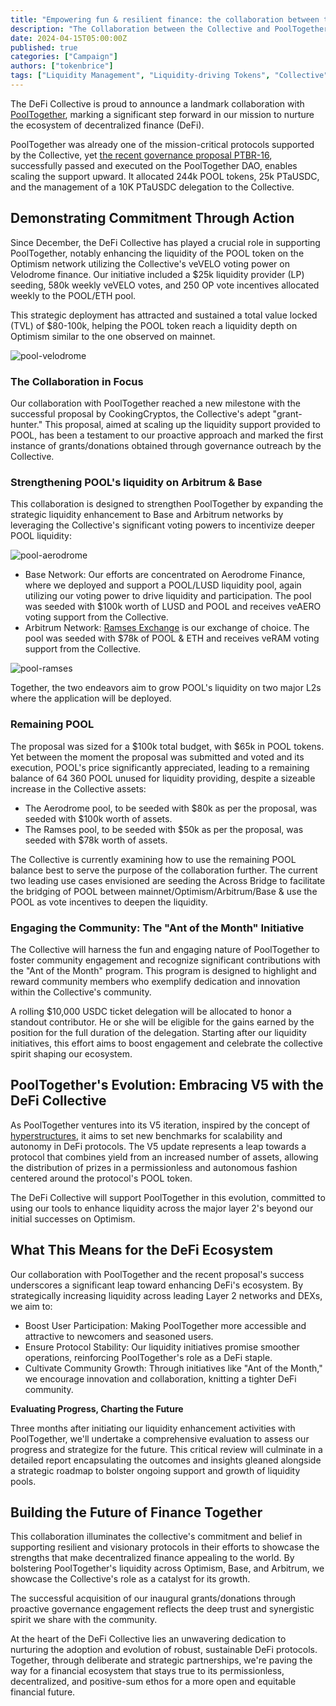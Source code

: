 ```yaml
---
title: "Empowering fun & resilient finance: the collaboration between the Collective and PoolTogether"
description: "The Collaboration between the Collective and PoolTogether is moving to the next stage, after the reception of a POOL donation enacted by PT's governance, which enables to scale up the efforts sustainably."
date: 2024-04-15T05:00:00Z
published: true
categories: ["Campaign"]
authors: ["tokenbrice"]
tags: ["Liquidity Management", "Liquidity-driving Tokens", "Collective"]
---
```


The DeFi Collective is proud to announce a landmark collaboration with [PoolTogether](https://pooltogether.com/), marking a significant step forward in our mission to nurture the ecosystem of decentralized finance (DeFi).

PoolTogether was already one of the mission-critical protocols supported by the Collective, yet [the recent governance proposal PTBR-16](https://www.tally.xyz/gov/pooltogether/proposal/67858562289301491763938636683485291046913391520111929729721987440251025045983), successfully passed and executed on the PoolTogether DAO, enables scaling the support upward. It allocated 244k POOL tokens, 25k PTaUSDC, and the management of a 10K PTaUSDC delegation to the Collective.


## Demonstrating Commitment Through Action

Since December, the DeFi Collective has played a crucial role in supporting PoolTogether, notably enhancing the liquidity of the POOL token on the Optimism network utilizing the Collective's veVELO voting power on Velodrome finance. Our initiative included a $25k liquidity provider (LP) seeding, 580k weekly veVELO votes, and 250 OP vote incentives allocated weekly to the POOL/ETH pool. 

This strategic deployment has attracted and sustained a total value locked (TVL) of $80-100k, helping the POOL token reach a liquidity depth on Optimism similar to the one observed on mainnet.


![pool-velodrome](https://raw.githubusercontent.com/deficollective/deficollective.github.io/main/assets/images/pttdc/pool-velodrome.png "POOL/ETH pool on Velodrome")


### The Collaboration in Focus

Our collaboration with PoolTogether reached a new milestone with the successful proposal by CookingCryptos, the Collective's adept "grant-hunter." This proposal, aimed at scaling up the liquidity support provided to POOL, has been a testament to our proactive approach and marked the first instance of grants/donations obtained through governance outreach by the Collective.


### Strengthening POOL's liquidity on Arbitrum & Base

This collaboration is designed to strengthen PoolTogether by expanding the strategic liquidity enhancement to Base and Arbitrum networks by leveraging the Collective's significant voting powers to incentivize deeper POOL liquidity:

![pool-aerodrome](https://raw.githubusercontent.com/deficollective/deficollective.github.io/main/assets/images/pttdc/pool-aerodrome.png "POOL/LUSD pool on Aerodrome")

* Base Network: Our efforts are concentrated on Aerodrome Finance, where we deployed and support a POOL/LUSD liquidity pool, again utilizing our voting power to drive liquidity and participation. The pool was seeded with $100k worth of LUSD and POOL and receives veAERO voting support from the Collective.
* Arbitrum Network: [Ramses Exchange](https://www.ramses.exchange/) is our exchange of choice. The pool was seeded with $78k of POOL & ETH and receives veRAM voting support from the Collective. 

![pool-ramses](https://raw.githubusercontent.com/deficollective/deficollective.github.io/main/assets/images/pttdc/pool-ramses.png "POOL/ETH pool on Ramses")

Together, the two endeavors aim to grow POOL's liquidity on two major L2s where the application will be deployed.


### Remaining POOL

The proposal was sized for a $100k total budget, with $65k in POOL tokens. Yet between the moment the proposal was submitted and voted and its execution, POOL's price significantly appreciated, leading to a remaining balance of 64 360 POOL unused for liquidity providing, despite a sizeable increase in the Collective assets:



* The Aerodrome pool, to be seeded with $80k as per the proposal, was seeded with $100k worth of assets.
* The Ramses pool, to be seeded with $50k as per the proposal, was seeded with $78k worth of assets.

The Collective is currently examining how to use the remaining POOL balance best to serve the purpose of the collaboration further. The current two leading use cases envisioned are seeding the Across Bridge to facilitate the bridging of POOL between mainnet/Optimism/Arbitrum/Base & use the POOL as vote incentives to deepen the liquidity.


### Engaging the Community: The "Ant of the Month" Initiative

The Collective will harness the fun and engaging nature of PoolTogether to foster community engagement and recognize significant contributions with the "Ant of the Month" program. This program is designed to highlight and reward community members who exemplify dedication and innovation within the Collective's community.

A rolling $10,000 USDC ticket delegation will be allocated to honor a standout contributor. He or she will be eligible for the gains earned by the position for the full duration of the delegation. Starting after our liquidity initiatives, this effort aims to boost engagement and celebrate the collective spirit shaping our ecosystem.


## PoolTogether's Evolution: Embracing V5 with the DeFi Collective

As PoolTogether ventures into its V5 iteration, inspired by the concept of [hyperstructures](https://gov.pooltogether.com/t/the-pooltogether-prize-savings-hyperstructure/2753), it aims to set new benchmarks for scalability and autonomy in DeFi protocols. The V5 update represents a leap towards a protocol that combines yield from an increased number of assets, allowing the distribution of prizes in a permissionless and autonomous fashion centered around the protocol's POOL token. 



The DeFi Collective will support PoolTogether in this evolution, committed to using our tools to enhance liquidity across the major layer 2's beyond our initial successes on Optimism.


## What This Means for the DeFi Ecosystem


Our collaboration with PoolTogether and the recent proposal's success underscores a significant leap toward enhancing DeFi's ecosystem. By strategically increasing liquidity across leading Layer 2 networks and DEXs, we aim to:



* Boost User Participation: Making PoolTogether more accessible and attractive to newcomers and seasoned users.
* Ensure Protocol Stability: Our liquidity initiatives promise smoother operations, reinforcing PoolTogether's role as a DeFi staple.
* Cultivate Community Growth: Through initiatives like "Ant of the Month," we encourage innovation and collaboration, knitting a tighter DeFi community.

**Evaluating Progress, Charting the Future**

Three months after initiating our liquidity enhancement activities with PoolTogether, we'll undertake a comprehensive evaluation to assess our progress and strategize for the future. This critical review will culminate in a detailed report encapsulating the outcomes and insights gleaned alongside a strategic roadmap to bolster ongoing support and growth of liquidity pools.


## Building the Future of Finance Together

This collaboration illuminates the collective's commitment and belief in supporting resilient and visionary protocols in their efforts to showcase the strengths that make decentralized finance appealing to the world. By bolstering PoolTogether's liquidity across Optimism, Base, and Arbitrum, we showcase the Collective's role as a catalyst for its growth. 

The successful acquisition of our inaugural grants/donations through proactive governance engagement reflects the deep trust and synergistic spirit we share with the community.

At the heart of the DeFi Collective lies an unwavering dedication to nurturing the adoption and evolution of robust, sustainable DeFi protocols. Together, through deliberate and strategic partnerships, we're paving the way for a financial ecosystem that stays true to its permissionless, decentralized, and positive-sum ethos for a more open and equitable financial future.